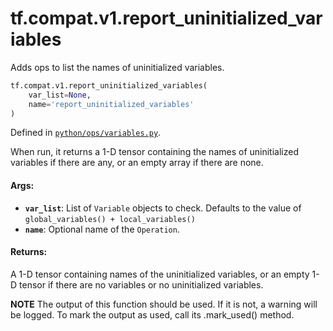 <div itemscope itemtype="http://developers.google.com/ReferenceObject">
<meta itemprop="name" content="tf.compat.v1.report_uninitialized_variables" />
<meta itemprop="path" content="Stable" />
</div>

# tf.compat.v1.report_uninitialized_variables

Adds ops to list the names of uninitialized variables.

``` python
tf.compat.v1.report_uninitialized_variables(
    var_list=None,
    name='report_uninitialized_variables'
)
```



Defined in [`python/ops/variables.py`](/code/stable/tensorflow/python/ops/variables.py).

<!-- Placeholder for "Used in" -->

When run, it returns a 1-D tensor containing the names of uninitialized
variables if there are any, or an empty array if there are none.

#### Args:


* <b>`var_list`</b>: List of `Variable` objects to check. Defaults to the
  value of `global_variables() + local_variables()`
* <b>`name`</b>: Optional name of the `Operation`.


#### Returns:

A 1-D tensor containing names of the uninitialized variables, or an empty
1-D tensor if there are no variables or no uninitialized variables.



**NOTE** The output of this function should be used.  If it is not, a warning will be logged.  To mark the output as used, call its .mark_used() method.